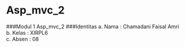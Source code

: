 # Asp_mvc_2
###Modul 1 Asp_mvc_2
###Identitas
 a. Nama  : Chamadani Faisal Amri<br>
 b. Kelas : XIRPL6<br>
 c. Absen : 08
